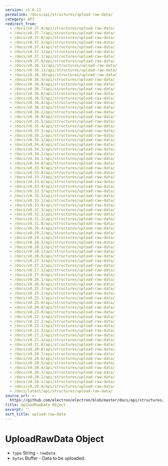 ```yaml
---
version: v1.6.11
permalink: /docs/api/structures/upload-raw-data/
category: API
redirect_from:
  - /docs/v0.37.8/api/structures/upload-raw-data/
  - /docs/v0.37.7/api/structures/upload-raw-data/
  - /docs/v0.37.6/api/structures/upload-raw-data/
  - /docs/v0.37.5/api/structures/upload-raw-data/
  - /docs/v0.37.4/api/structures/upload-raw-data/
  - /docs/v0.37.3/api/structures/upload-raw-data/
  - /docs/v0.37.1/api/structures/upload-raw-data/
  - /docs/v0.37.0/api/structures/upload-raw-data/
  - /docs/v0.36.12/api/structures/upload-raw-data/
  - /docs/v0.36.11/api/structures/upload-raw-data/
  - /docs/v0.36.10/api/structures/upload-raw-data/
  - /docs/v0.36.9/api/structures/upload-raw-data/
  - /docs/v0.36.8/api/structures/upload-raw-data/
  - /docs/v0.36.7/api/structures/upload-raw-data/
  - /docs/v0.36.6/api/structures/upload-raw-data/
  - /docs/v0.36.5/api/structures/upload-raw-data/
  - /docs/v0.36.4/api/structures/upload-raw-data/
  - /docs/v0.36.3/api/structures/upload-raw-data/
  - /docs/v0.36.2/api/structures/upload-raw-data/
  - /docs/v0.36.0/api/structures/upload-raw-data/
  - /docs/v0.35.5/api/structures/upload-raw-data/
  - /docs/v0.35.4/api/structures/upload-raw-data/
  - /docs/v0.35.3/api/structures/upload-raw-data/
  - /docs/v0.35.2/api/structures/upload-raw-data/
  - /docs/v0.35.1/api/structures/upload-raw-data/
  - /docs/v0.34.4/api/structures/upload-raw-data/
  - /docs/v0.34.3/api/structures/upload-raw-data/
  - /docs/v0.34.2/api/structures/upload-raw-data/
  - /docs/v0.34.1/api/structures/upload-raw-data/
  - /docs/v0.34.0/api/structures/upload-raw-data/
  - /docs/v0.33.9/api/structures/upload-raw-data/
  - /docs/v0.33.8/api/structures/upload-raw-data/
  - /docs/v0.33.7/api/structures/upload-raw-data/
  - /docs/v0.33.6/api/structures/upload-raw-data/
  - /docs/v0.33.4/api/structures/upload-raw-data/
  - /docs/v0.33.3/api/structures/upload-raw-data/
  - /docs/v0.33.2/api/structures/upload-raw-data/
  - /docs/v0.33.1/api/structures/upload-raw-data/
  - /docs/v0.33.0/api/structures/upload-raw-data/
  - /docs/v0.32.3/api/structures/upload-raw-data/
  - /docs/v0.32.2/api/structures/upload-raw-data/
  - /docs/v0.31.2/api/structures/upload-raw-data/
  - /docs/v0.31.0/api/structures/upload-raw-data/
  - /docs/v0.30.4/api/structures/upload-raw-data/
  - /docs/v0.29.2/api/structures/upload-raw-data/
  - /docs/v0.29.1/api/structures/upload-raw-data/
  - /docs/v0.28.3/api/structures/upload-raw-data/
  - /docs/v0.28.2/api/structures/upload-raw-data/
  - /docs/v0.28.1/api/structures/upload-raw-data/
  - /docs/v0.28.0/api/structures/upload-raw-data/
  - /docs/v0.27.3/api/structures/upload-raw-data/
  - /docs/v0.27.2/api/structures/upload-raw-data/
  - /docs/v0.27.1/api/structures/upload-raw-data/
  - /docs/v0.27.0/api/structures/upload-raw-data/
  - /docs/v0.26.1/api/structures/upload-raw-data/
  - /docs/v0.26.0/api/structures/upload-raw-data/
  - /docs/v0.25.3/api/structures/upload-raw-data/
  - /docs/v0.25.2/api/structures/upload-raw-data/
  - /docs/v0.25.1/api/structures/upload-raw-data/
  - /docs/v0.25.0/api/structures/upload-raw-data/
  - /docs/v0.24.0/api/structures/upload-raw-data/
  - /docs/v0.23.0/api/structures/upload-raw-data/
  - /docs/v0.22.3/api/structures/upload-raw-data/
  - /docs/v0.22.2/api/structures/upload-raw-data/
  - /docs/v0.22.1/api/structures/upload-raw-data/
  - /docs/v0.21.3/api/structures/upload-raw-data/
  - /docs/v0.21.2/api/structures/upload-raw-data/
  - /docs/v0.21.1/api/structures/upload-raw-data/
  - /docs/v0.21.0/api/structures/upload-raw-data/
  - /docs/v0.20.8/api/structures/upload-raw-data/
  - /docs/v0.20.7/api/structures/upload-raw-data/
  - /docs/v0.20.6/api/structures/upload-raw-data/
  - /docs/v0.20.5/api/structures/upload-raw-data/
  - /docs/v0.20.4/api/structures/upload-raw-data/
  - /docs/v0.20.3/api/structures/upload-raw-data/
  - /docs/v0.20.2/api/structures/upload-raw-data/
  - /docs/v0.20.1/api/structures/upload-raw-data/
  - /docs/v0.20.0/api/structures/upload-raw-data/
  - /docs/latest/api/structures/upload-raw-data/
source_url: >-
  https://github.com/electron/electron/blob/master/docs/api/structures/upload-raw-data.md
title: UploadRawData Object
excerpt: ''
sort_title: upload-raw-data
---
```




<!--


                                      ::::
                                    :o+//+o:
                                    +o    oo-
                                    :o+//oo/+o/
                                      -::-   -oo:
                                               /s/
                      -::::::::-                :s/  :::--
                  :+oo+////////+:        -:/+oo/ :s:-///++oo+:
                /o+:                -/+oo+/:-     +o-      -:+o:
               /s:              -:+o+/:           -o+         :s/
              -s/            -/oo/:                /s-         +s-
              -s/         -/oo/-                   -s/         /s-
               oo       :+o/-                       oo         oo
               -s/    :oo/                          /s-       /s-
                :s/ :oo:              -::-          /s-      /s:
                  -+o/               /ssss/         :s:    -+o-
                 :o+--               /ssss/         :s:   :o+-
                :s/  +o:              -::-          /s-   --
               -s/    :+o/-                         /s-
               oo       -+o+-                       oo
              -s/         -/oo/-                   -s/
             -+soo+:         -/oo/:                /s-      /oooo+-
             o+   :s:           -:+o+/:-          -o+      /s:  -oo
             oo:--/s:       ::      -:+oo+/:-     -/-      /s/--:o+
              :+++/-        :s:          -:/+ooo++//////++oo//+o+:
                             /s:                --::::::--
                              /s/              /s-
                               :oo:          :oo:
                                 /oo/-    -/oo/
                                   -/+oooo+/-





                   _______  _______  _______  _______  __
                  |       ||       ||       ||       ||  |
                  |  _____||_     _||   _   ||    _  ||  |
                  | |_____   |   |  |  | |  ||   |_| ||  |
                  |_____  |  |   |  |  |_|  ||    ___||__|
                   _____| |  |   |  |       ||   |     __
                  |_______|  |___|  |_______||___|    |__|


    This file is generated automatically, so it should not be edited.

    To make changes, head over to the electron/electron repository:

    https://github.com/electron/electron/blob/master/docs/api/structures/upload-raw-data.md

    Thanks!

-->
# UploadRawData Object

*   `type` String - `rawData`.
*   `bytes` Buffer - Data to be uploaded.
